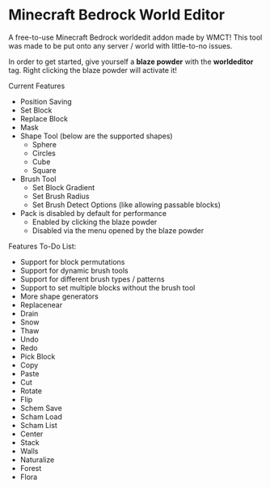 # Minecraft Bedrock World Editor
A free-to-use Minecraft Bedrock worldedit addon made by WMCT! This tool was made to be put onto any server / world with little-to-no issues. 

In order to get started, give yourself a **blaze powder** with the **worldeditor** tag. Right clicking the blaze powder will activate it!

Current Features
- Position Saving
- Set Block
- Replace Block
- Mask
- Shape Tool (below are the supported shapes)
  - Sphere
  - Circles
  - Cube
  - Square
- Brush Tool
  - Set Block Gradient
  - Set Brush Radius
  - Set Brush Detect Options (like allowing passable blocks)
- Pack is disabled by default for performance
  - Enabled by clicking the blaze powder
  - Disabled via the menu opened by the blaze powder

Features To-Do List:
- Support for block permutations
- Support for dynamic brush tools
- Support for different brush types / patterns
- Support to set multiple blocks without the brush tool
- More shape generators
- Replacenear
- Drain
- Snow
- Thaw
- Undo
- Redo
- Pick Block
- Copy
- Paste
- Cut
- Rotate
- Flip
- Schem Save
- Scham Load
- Scham List
- Center
- Stack
- Walls
- Naturalize
- Forest
- Flora
